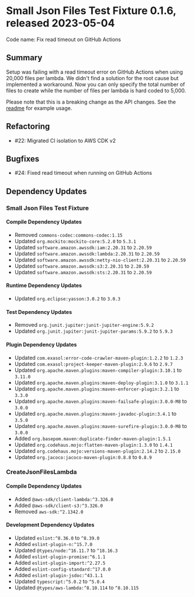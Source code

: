 # Small Json Files Test Fixture 0.1.6, released 2023-05-04

Code name: Fix read timeout on GitHub Actions

## Summary

Setup was failing with a read timeout error on GitHub Actions when using 20,000 files per lambda. We didn't find a solution for the root cause but implemented a workaround. Now you can only specify the total number of files to create while the number of files per lambda is hard coded to 5,000.

Please note that this is a breaking change as the API changes. See the [readme](https://github.com/exasol/small-json-files-test-fixture/#usage) for example usage.

## Refactoring

* #22: Migrated CI isolation to AWS CDK v2

## Bugfixes

* #24: Fixed read timeout when running on GitHub Actions

## Dependency Updates

### Small Json Files Test Fixture

#### Compile Dependency Updates

* Removed `commons-codec:commons-codec:1.15`
* Updated `org.mockito:mockito-core:5.2.0` to `5.3.1`
* Updated `software.amazon.awssdk:iam:2.20.31` to `2.20.59`
* Updated `software.amazon.awssdk:lambda:2.20.31` to `2.20.59`
* Updated `software.amazon.awssdk:netty-nio-client:2.20.31` to `2.20.59`
* Updated `software.amazon.awssdk:s3:2.20.31` to `2.20.59`
* Updated `software.amazon.awssdk:sts:2.20.31` to `2.20.59`

#### Runtime Dependency Updates

* Updated `org.eclipse:yasson:3.0.2` to `3.0.3`

#### Test Dependency Updates

* Removed `org.junit.jupiter:junit-jupiter-engine:5.9.2`
* Updated `org.junit.jupiter:junit-jupiter-params:5.9.2` to `5.9.3`

#### Plugin Dependency Updates

* Updated `com.exasol:error-code-crawler-maven-plugin:1.2.2` to `1.2.3`
* Updated `com.exasol:project-keeper-maven-plugin:2.9.6` to `2.9.7`
* Updated `org.apache.maven.plugins:maven-compiler-plugin:3.10.1` to `3.11.0`
* Updated `org.apache.maven.plugins:maven-deploy-plugin:3.1.0` to `3.1.1`
* Updated `org.apache.maven.plugins:maven-enforcer-plugin:3.2.1` to `3.3.0`
* Updated `org.apache.maven.plugins:maven-failsafe-plugin:3.0.0-M8` to `3.0.0`
* Updated `org.apache.maven.plugins:maven-javadoc-plugin:3.4.1` to `3.5.0`
* Updated `org.apache.maven.plugins:maven-surefire-plugin:3.0.0-M8` to `3.0.0`
* Added `org.basepom.maven:duplicate-finder-maven-plugin:1.5.1`
* Updated `org.codehaus.mojo:flatten-maven-plugin:1.3.0` to `1.4.1`
* Updated `org.codehaus.mojo:versions-maven-plugin:2.14.2` to `2.15.0`
* Updated `org.jacoco:jacoco-maven-plugin:0.8.8` to `0.8.9`

### CreateJsonFilesLambda

#### Compile Dependency Updates

* Added `@aws-sdk/client-lambda:^3.326.0`
* Added `@aws-sdk/client-s3:^3.326.0`
* Removed `aws-sdk:^2.1342.0`

#### Development Dependency Updates

* Updated `eslint:^8.36.0` to `^8.39.0`
* Added `eslint-plugin-n:^15.7.0`
* Updated `@types/node:^16.11.7` to `^18.16.3`
* Added `eslint-plugin-promise:^6.1.1`
* Added `eslint-plugin-import:^2.27.5`
* Added `eslint-config-standard:^17.0.0`
* Added `eslint-plugin-jsdoc:^43.1.1`
* Updated `typescript:^5.0.2` to `^5.0.4`
* Updated `@types/aws-lambda:^8.10.114` to `^8.10.115`
